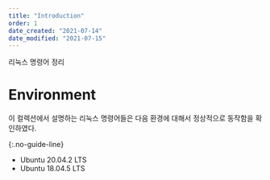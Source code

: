 ```yaml
---
title: "Introduction"
order: 1
date_created: "2021-07-14"
date_modified: "2021-07-15"
---
```


리눅스 명령어 정리

# Environment

이 컬렉션에서 설명하는 리눅스 명령어들은 다음 환경에 대해서 정상적으로 동작함을 확인하였다.

{:.no-guide-line}
- Ubuntu 20.04.2 LTS
- Ubuntu 18.04.5 LTS
